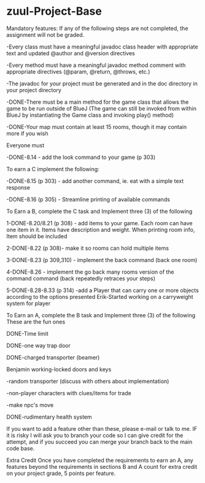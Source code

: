 # zuul-Project-Base
 
Mandatory features:
If any of the following steps are not completed, the assignment will not be graded.

-Every class must have a meaningful javadoc class header with appropriate text and updated @author and @version directives

-Every method must have a meaningful javadoc method comment with appropriate directives (@param, @return, @throws, etc.)

-The javadoc for your project must be generated and in the doc directory in your project directory

-DONE-There must be a main method for the game class that allows the game to be run outside of BlueJ
(The game can still be invoked from within BlueJ by instantiating the Game class and invoking play() method)

-DONE-Your map must contain at least 15 rooms, though it may contain more if you wish

Everyone must 

-DONE-8.14 - add the look command to your game (p 303) 

To earn a C implement the following:

-DONE-8.15 (p 303) - add another command, ie. eat with a simple text response

-DONE-8.16 (p 305) - Streamline printing of available commands
 

To Earn a B, complete the C task and Implement three (3) of the following

1-DONE-8.20/8.21 (p 308) - add items to your game. Each room can have one item in it. Items have description and weight. When printing room info, Item should be included

2-DONE-8.22 (p 308)- make it so rooms can hold multiple items

3-DONE-8.23 (p 309,310) - implement the back command (back one room)

4-DONE-8.26 - implement the go back many rooms version of the command command (back repeatedly retraces your steps)

5-DONE-8.28-8.33  (p 314) -add a Player that can carry one or more objects according to the options presented
Erik-Started working on a carryweight system for player

To Earn an A, complete the B task and Implement three (3) of the following
These are the fun ones

DONE-Time limit

DONE-one way trap door

DONE-charged transporter (beamer)

Benjamin working-locked doors and keys

-random transporter (discuss with others about implementation)

-non-player characters with clues/items for trade

-make npc's move 

DONE-rudimentary health system

If you want to add a feature other than these, please e-mail or talk to me. IF it is risky I will ask you to branch your code so I can give credit for the attempt, and if you succeed you can merge your branch back to the main code base. 

 

Extra Credit
Once you have completed the requirements to earn an A, any features beyond the requirements in sections B and A count for extra credit on your project grade,  5 points per feature.
